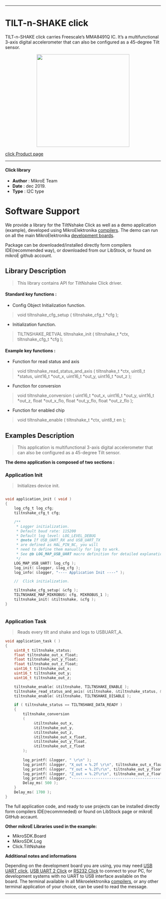 
---
# TILT-n-SHAKE click

TILT-n-SHAKE click carries Freescale’s MMA8491Q IC. It’s a multifunctional 3-axis digital accelerometer that can also be configured as a 45-degree Tilt sensor.

<p align="center">
  <img src="https://download.mikroe.com/images/click_for_ide/tiltnshake_click.png" height=300px>
</p>

[click Product page](https://www.mikroe.com/tilt-n-shake-click)

---


#### Click library 

- **Author**        : MikroE Team
- **Date**          : dec 2019.
- **Type**          : I2C type


# Software Support

We provide a library for the TiltNshake Click 
as well as a demo application (example), developed using MikroElektronika 
[compilers](https://shop.mikroe.com/compilers). 
The demo can run on all the main MikroElektronika [development boards](https://shop.mikroe.com/development-boards).

Package can be downloaded/installed directly form compilers IDE(recommended way), or downloaded from our LibStock, or found on mikroE github account. 

## Library Description

> This library contains API for TiltNshake Click driver.

#### Standard key functions :

- Config Object Initialization function.
> void tiltnshake_cfg_setup ( tiltnshake_cfg_t *cfg ); 
 
- Initialization function.
> TILTNSHAKE_RETVAL tiltnshake_init ( tiltnshake_t *ctx, tiltnshake_cfg_t *cfg );


#### Example key functions :

- Function for read status and axis
> void tiltnshake_read_status_and_axis ( tiltnshake_t *ctx, uint8_t *status, uint16_t *out_x, uint16_t *out_y, uint16_t *out_z );
 
- Function for conversion
> void tiltnshake_conversion ( uint16_t *out_x, uint16_t *out_y, uint16_t *out_z, float *out_x_flo, float *out_y_flo, float *out_z_flo );

- Function for enabled chip
> void tiltnshake_enable ( tiltnshake_t *ctx, uint8_t en );

## Examples Description

> This application is multifunctional 3-axis digital accelerometer that can also be configured as a 45-degree Tilt sensor.

**The demo application is composed of two sections :**

### Application Init 

> Initializes device init.

```c

void application_init ( void )
{
    log_cfg_t log_cfg;
    tiltnshake_cfg_t cfg;

    /** 
     * Logger initialization.
     * Default baud rate: 115200
     * Default log level: LOG_LEVEL_DEBUG
     * @note If USB_UART_RX and USB_UART_TX 
     * are defined as HAL_PIN_NC, you will 
     * need to define them manually for log to work. 
     * See @b LOG_MAP_USB_UART macro definition for detailed explanation.
     */
    LOG_MAP_USB_UART( log_cfg );
    log_init( &logger, &log_cfg );
    log_info( &logger, "---- Application Init ----" );

    //  Click initialization.

    tiltnshake_cfg_setup( &cfg );
    TILTNSHAKE_MAP_MIKROBUS( cfg, MIKROBUS_1 );
    tiltnshake_init( &tiltnshake, &cfg );
}
  
```

### Application Task

> Reads every tilt and shake and logs to USBUART_A.

```c
void application_task ( )
{
    uint8_t tiltnshake_status;
    float tiltnshake_out_x_float;
    float tiltnshake_out_y_float;
    float tiltnshake_out_z_float;
    uint16_t tiltnshake_out_x;
    uint16_t tiltnshake_out_y;
    uint16_t tiltnshake_out_z;

    tiltnshake_enable( &tiltnshake, TILTNSHAKE_ENABLE );
    tiltnshake_read_status_and_axis( &tiltnshake, &tiltnshake_status, &tiltnshake_out_x, &tiltnshake_out_y, &tiltnshake_out_z );
    tiltnshake_enable( &tiltnshake, TILTNSHAKE_DISABLE );

    if ( tiltnshake_status == TILTNSHAKE_DATA_READY )
    {
        tiltnshake_conversion
        ( 
             &tiltnshake_out_x, 
             &tiltnshake_out_y, 
             &tiltnshake_out_z,
             &tiltnshake_out_x_float, 
             &tiltnshake_out_y_float, 
             &tiltnshake_out_z_float 
        ); 
        
        log_printf( &logger, " \r\n" );
        log_printf( &logger, "X_out = %.2f \r\n", tiltnshake_out_x_float );
        log_printf( &logger, "Y_out = %.2f\r\n", tiltnshake_out_y_float );
        log_printf( &logger, "Z_out = %.2f\r\n", tiltnshake_out_z_float );
        log_printf( &logger, "-----------------------------------------------\r\n");
        Delay_ms( 500 );
    }
    Delay_ms( 1700 );
}
```

The full application code, and ready to use projects can be  installed directly form compilers IDE(recommneded) or found on LibStock page or mikroE GitHub accaunt.

**Other mikroE Libraries used in the example:** 

- MikroSDK.Board
- MikroSDK.Log
- Click.TiltNshake

**Additional notes and informations**

Depending on the development board you are using, you may need 
[USB UART click](https://shop.mikroe.com/usb-uart-click), 
[USB UART 2 Click](https://shop.mikroe.com/usb-uart-2-click) or 
[RS232 Click](https://shop.mikroe.com/rs232-click) to connect to your PC, for 
development systems with no UART to USB interface available on the board. The 
terminal available in all Mikroelektronika 
[compilers](https://shop.mikroe.com/compilers), or any other terminal application 
of your choice, can be used to read the message.



---
